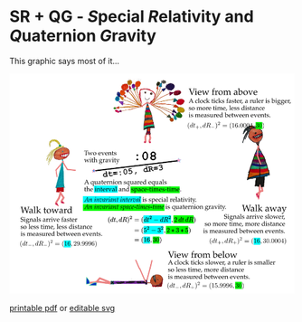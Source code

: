 # SR + QG - *S*pecial *R*elativity and *Q*uaternion *G*ravity

This graphic says most of it...

![](../../../images/Gravity/Measurement-101/all.png)

[printable pdf](../pdfs/sr_and_qg.all.pdf) or [editable svg](../images/Gravity/Measurement-101/sr_and_qg.all.svg)

